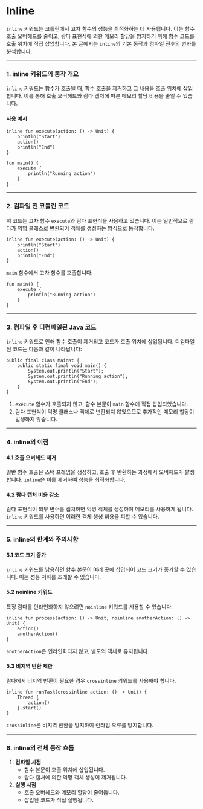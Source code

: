 # Inline

`inline` 키워드는 코틀린에서 고차 함수의 성능을 최적화하는 데 사용됩니다. 이는 함수 호출 오버헤드를 줄이고, 람다 표현식에 의한 메모리 할당을 방지하기 위해 함수 코드를 호출 위치에 직접 삽입합니다. 본 글에서는 `inline`의 기본 동작과 컴파일 전후의 변화를 분석합니다.

***

### 1. inline 키워드의 동작 개요

`inline` 키워드는 함수가 호출될 때, 함수 호출을 제거하고 그 내용을 호출 위치에 삽입합니다. 이를 통해 호출 오버헤드와 람다 캡처에 따른 메모리 할당 비용을 줄일 수 있습니다.

#### 사용 예시

```
inline fun execute(action: () -> Unit) {
    println("Start")
    action()
    println("End")
}

fun main() {
    execute {
        println("Running action")
    }
}
```

***

### 2. 컴파일 전 코틀린 코드

위 코드는 고차 함수 `execute`와 람다 표현식을 사용하고 있습니다. 이는 일반적으로 람다가 익명 클래스로 변환되어 객체를 생성하는 방식으로 동작합니다.

```
inline fun execute(action: () -> Unit) {
    println("Start")
    action()
    println("End")
}
```

`main` 함수에서 고차 함수를 호출합니다:

```
fun main() {
    execute {
        println("Running action")
    }
}
```

***

### 3. 컴파일 후 디컴파일된 Java 코드

`inline` 키워드로 인해 함수 호출이 제거되고 코드가 호출 위치에 삽입됩니다. 디컴파일된 코드는 다음과 같이 나타납니다:

```
public final class MainKt {
    public static final void main() {
        System.out.println("Start");
        System.out.println("Running action");
        System.out.println("End");
    }
}
```

1. `execute` 함수가 호출되지 않고, 함수 본문이 `main` 함수에 직접 삽입되었습니다.
2. 람다 표현식이 익명 클래스나 객체로 변환되지 않았으므로 추가적인 메모리 할당이 발생하지 않습니다.

***

### 4. inline의 이점

#### 4.1 호출 오버헤드 제거

일반 함수 호출은 스택 프레임을 생성하고, 호출 후 반환하는 과정에서 오버헤드가 발생합니다. `inline`은 이를 제거하여 성능을 최적화합니다.

#### 4.2 람다 캡처 비용 감소

람다 표현식이 외부 변수를 캡처하면 익명 객체를 생성하여 메모리를 사용하게 됩니다. `inline` 키워드를 사용하면 이러한 객체 생성 비용을 피할 수 있습니다.

***

### 5. inline의 한계와 주의사항

#### 5.1 코드 크기 증가

`inline` 키워드를 남용하면 함수 본문이 여러 곳에 삽입되어 코드 크기가 증가할 수 있습니다. 이는 성능 저하를 초래할 수 있습니다.

#### 5.2 noinline 키워드

특정 람다를 인라인화하지 않으려면 `noinline` 키워드를 사용할 수 있습니다.

```
inline fun process(action: () -> Unit, noinline anotherAction: () -> Unit) {
    action()
    anotherAction()
}
```

`anotherAction`은 인라인화되지 않고, 별도의 객체로 유지됩니다.

#### 5.3 비지역 반환 제한

람다에서 비지역 반환이 필요한 경우 `crossinline` 키워드를 사용해야 합니다.

```
inline fun runTask(crossinline action: () -> Unit) {
    Thread {
        action()
    }.start()
}
```

`crossinline`은 비지역 반환을 방지하여 런타임 오류를 방지합니다.

***

### 6. inline의 전체 동작 흐름

1. **컴파일 시점**
   * 함수 본문이 호출 위치에 삽입됩니다.
   * 람다 캡처에 의한 익명 객체 생성이 제거됩니다.
2. **실행 시점**
   * 호출 오버헤드와 메모리 할당이 줄어듭니다.
   * 삽입된 코드가 직접 실행됩니다.
